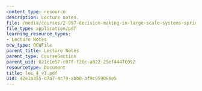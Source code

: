 ```yaml
---
content_type: resource
description: Lecture notes.
file: /media/courses/2-997-decision-making-in-large-scale-systems-spring-2004/42e1a355d7a74c79abb0bf9c959068e5_lec_4_v1.pdf
file_type: application/pdf
learning_resource_types:
- Lecture Notes
ocw_type: OCWFile
parent_title: Lecture Notes
parent_type: CourseSection
parent_uid: 621c1e57-c07f-f26c-a822-25ef44476992
resourcetype: Document
title: lec_4_v1.pdf
uid: 42e1a355-d7a7-4c79-abb0-bf9c959068e5
---
```

